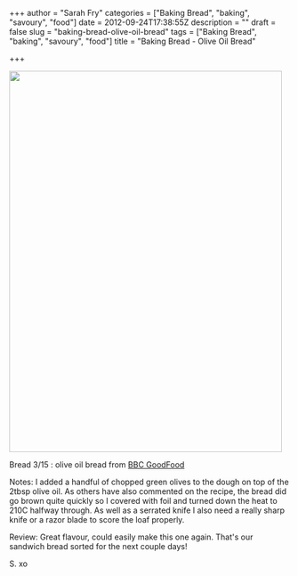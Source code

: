 +++
author = "Sarah Fry"
categories = ["Baking Bread", "baking", "savoury", "food"]
date = 2012-09-24T17:38:55Z
description = ""
draft = false
slug = "baking-bread-olive-oil-bread"
tags = ["Baking Bread", "baking", "savoury", "food"]
title = "Baking Bread - Olive Oil Bread"

+++


<a href="http://sweetaspi.co.uk/images/2012/09/olive-oil-bread.jpg"><img class="aligncenter size-full wp-image-1272" title="olive oil bread" src="http://sweetaspi.co.uk/images/2012/09/olive-oil-bread.jpg" alt="" width="490" height="685" /></a>

Bread 3/15 : olive oil bread from <a href="http://www.bbcgoodfood.com/recipes/1162642/" target="_blank">BBC GoodFood</a>

Notes: I added a handful of chopped green olives to the dough on top of the 2tbsp olive oil. As others have also commented on the recipe, the bread did go brown quite quickly so I covered with foil and turned down the heat to 210C halfway through. As well as a serrated knife I also need a really sharp knife or a razor blade to score the loaf properly.

Review: Great flavour, could easily make this one again. That's our sandwich bread sorted for the next couple days!

S. xo

